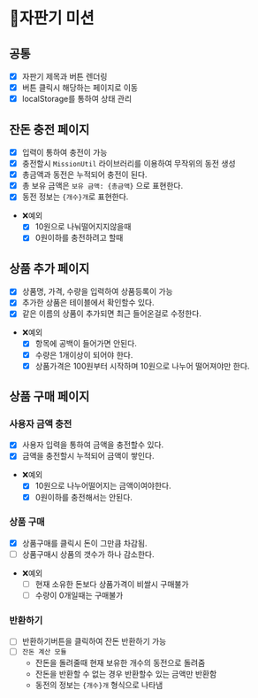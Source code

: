 # 🥤자판기 미션

## 공통
  - [x] 자판기 제목과 버튼 렌더링
  - [x] 버튼 클릭시 해당하는 페이지로 이동
  - [x] localStorage를 통하여 상태 관리

## 잔돈 충전 페이지
  - [x] 입력이 통하여 충전이 가능
  - [x] 충전할시 `MissionUtil` 라이브러리를 이용하여 무작위의 동전 생성
  - [x] 총금액과 동전은 누적되어 충전이 된다.
  - [x] 총 보유 금액은 `보유 금액: {총금액}` 으로 표현한다.
  - [x] 동전 정보는 `{개수}개`로 표현한다.
  - ❌예외
    - [x] 10원으로 나눠떨어지지않을때
    - [x] 0원이하를 충전하려고 할때

## 상품 추가 페이지
  - [x] 상품명, 가격, 수량을 입력하여 상품등록이 가능
  - [x] 추가한 상품은 테이블에서 확인할수 있다.
  - [x] 같은 이름의 상품이 추가되면 최근 들어온걸로 수정한다.
  - ❌예외
    - [x] 항목에 공백이 들어가면 안된다.
    - [x] 수량은 1개이상이 되어야 한다.
    - [x] 상품가격은 100원부터 시작하며 10원으로 나누어 떨어져야만 한다.

## 상품 구매 페이지

  ### 사용자 금액 충전
   - [x] 사용자 입력을 통하여 금액을 충전할수 있다.
   - [x] 금액을 충전할시 누적되어 금액이 쌓인다.
   - ❌예외
     - [x] 10원으로 나누어떨어지는 금액이여야한다.
     - [x] 0원이하를 충전해서는 안된다.
    
  ### 상품 구매
   - [x] 상품구매를 클릭시 돈이 그만큼 차감됨.
   - [ ] 상품구매시 상품의 갯수가 하나 감소한다.
   - ❌예외
      - [ ] 현재 소유한 돈보다 상품가격이 비쌀시 구매불가
      - [ ] 수량이 0개일때는 구매불가

  ### 반환하기
   - [ ] 반환하기버튼을 클릭하여 잔돈 반환하기 가능
   - [ ] `잔돈 계산 모듈`
     - 잔돈을 돌려줄때 현재 보유한 개수의 동전으로 돌려줌
     - 잔돈을 반환할 수 없는 경우 반환할수 있는 금액만 반환함
     - 동전의 정보는 `{개수}개` 형식으로 나타냄